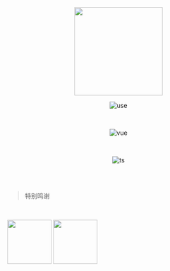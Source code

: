 <div align="center">

<img src="https://oss.xilingbm.com/extension/Andromeda84/logo.png" width="200"/>

<br/>

![use](https://oss.xilingbm.com/extension/Andromeda84/use.gif)

<br/>

![vue](https://oss.xilingbm.com/extension/Andromeda84/theme-vue.png)

<br/>

![ts](https://oss.xilingbm.com/extension/Andromeda84/theme-ts.png)

<br/>
<br/>

</div>

> 特别鸣谢

<br/>

<img src="https://oss.xilingbm.com/extension/Andromeda84/Andromda.png" width="100" height="100"/> <img src="https://oss.xilingbm.com/extension/Andromeda84/SynthWave84.png" width="100" height="100"/>
